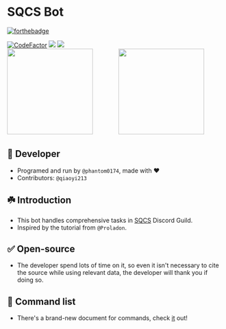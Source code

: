 # SQCS Bot

[![forthebadge](https://forthebadge.com/images/badges/made-with-python.svg)](https://forthebadge.com)

[![CodeFactor](https://www.codefactor.io/repository/github/phantom0174/sqcs_bot/badge)](https://www.codefactor.io/repository/github/phantom0174/sqcs_bot)
![](https://img.shields.io/uptimerobot/status/m786417212-72995a6e32a6e120933f8255)
![](https://img.shields.io/uptimerobot/ratio/7/m786417212-72995a6e32a6e120933f8255)
<br>
<img src="" width=200> 　　　　<img src="" width=200>
<br>

## 🔧 Developer
- Programed and run by `@phantom0174`, made with ❤️️
- Contributors: `@qiaoyi213`

## ☘️ Introduction
- This bot handles comprehensive tasks in [SQCS](https://sqcs.ckcsc.net) Discord Guild.
- Inspired by the tutorial from `@Proladon`.

## ✅ Open-source
- The developer spend lots of time on it, so even it isn't necessary to cite the source while using relevant data, the developer will thank you if doing so. 

## 📃 Command list
- There's a brand-new document for commands, check [it](https://github.com/SQCS-TW/Community-Structure/blob/main/Discord%20Guild%20Bot%20Team/SQCS%20Bot%20Command.md) out!